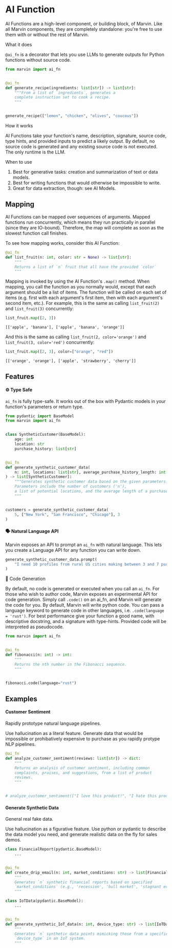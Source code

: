 # AI Function

AI Functions are a high-level component, or building block, of Marvin. Like all Marvin components, they are completely standalone: you're free to use them with or without the rest of Marvin.

<div class="admonition abstract">
  <p class="admonition-title">What it does</p>
  <p>
    <code>@ai_fn</code> is a decorator that lets you use LLMs to generate outputs for Python functions without source code.
  </p>
</div>


```python
from marvin import ai_fn


@ai_fn
def generate_recipe(ingredients: list[str]) -> list[str]:
    """From a list of `ingredients`, generates a
    complete instruction set to cook a recipe.
    """


generate_recipe(["lemon", "chicken", "olives", "coucous"])
```

<div class="admonition info">
  <p class="admonition-title">How it works</p>
  <p>
    AI Functions take your function's name, description, signature, source code, type hints, and provided inputs to predict a likely output. By default, no source code is generated and any existing source code is not executed. The only runtime is the LLM.
  </p>
</div>

<div class="admonition tip">
  <p class="admonition-title">When to use</p>
  <p>
    <ol>
    <li> Best for generative tasks: creation and summarization of text or data models.
    <li> Best for writing functions that would otherwise be impossible to write.
    <li> Great for data extraction, though: see AI Models.
    </ol>
  </p>
</div>

## Mapping

AI Functions can be mapped over sequences of arguments. Mapped functions run concurrently, which means they run practically in parallel (since they are IO-bound). Therefore, the map will complete as soon as the slowest function call finishes.

To see how mapping works, consider this AI Function:


```python
@ai_fn
def list_fruit(n: int, color: str = None) -> list[str]:
    """
    Returns a list of `n` fruit that all have the provided `color`
    """
```

Mapping is invoked by using the AI Function's `.map()` method. When mapping, you call the function as you normally would, except that each argument should be a list of items. The function will be called on each set of items (e.g. first with each argument's first item, then with each argument's second item, etc.). For example, this is the same as calling `list_fruit(2)` and `list_fruit(3)` concurrently:


```python
list_fruit.map([2, 3])
```




    [['apple', 'banana'], ['apple', 'banana', 'orange']]



And this is the same as calling `list_fruit(2, color='orange')` and `list_fruit(3, color='red')` concurrently:


```python
list_fruit.map([2, 3], color=["orange", "red"])
```




    [['orange', 'orange'], ['apple', 'strawberry', 'cherry']]



## Features
#### ⚙️ Type Safe

`ai_fn` is fully type-safe. It works out of the box with Pydantic models in your function's parameters or return type.


```python
from pydantic import BaseModel
from marvin import ai_fn


class SyntheticCustomer(BaseModel):
    age: int
    location: str
    purchase_history: list[str]


@ai_fn
def generate_synthetic_customer_data(
    n: int, locations: list[str], average_purchase_history_length: int
) -> list[SyntheticCustomer]:
    """Generates synthetic customer data based on the given parameters.
    Parameters include the number of customers ('n'),
    a list of potential locations, and the average length of a purchase history.
    """


customers = generate_synthetic_customer_data(
    5, ["New York", "San Francisco", "Chicago"], 3
)
```

#### 🗣️ Natural Language API

Marvin exposes an API to prompt an `ai_fn` with natural language. This lets you create a Language API for any function you can write down.


```python
generate_synthetic_customer_data.prompt(
    "I need 10 profiles from rural US cities making between 3 and 7 purchases"
)
```

🧪 Code Generation

By default, no code is generated or executed when you call an `ai_fn`. For those who wish to author code, Marvin exposes an experimental API for code generation. Simply call `.code()` on an ai_fn, and Marvin will generate the code for you. By default, Marvin will write python code. You can pass a language keyword to generate code in other languages, i.e. `.code(language = 'rust')`. For best performance give your function a good name, with descriptive docstring, and a signature with type-hints. Provided code will be interpreted as pseudocode. 


```python
from marvin import ai_fn


@ai_fn
def fibonacci(n: int) -> int:
    """
    Returns the nth number in the Fibonacci sequence.
    """


fibonacci.code(language="rust")
```

## Examples

#### Customer Sentiment

<div class="admonition tip">
  <p class="admonition-title">Rapidly prototype natural language pipelines.</p>
  <p>
    Use hallucination as a literal feature. Generate data that would be impossible
    or prohibatively expensive to purchase as you rapidly protype NLP pipelines. 
  </p>
</div>



```python
@ai_fn
def analyze_customer_sentiment(reviews: list[str]) -> dict:
    """
    Returns an analysis of customer sentiment, including common
    complaints, praises, and suggestions, from a list of product
    reviews.
    """


# analyze_customer_sentiment(["I love this product!", "I hate this product!"])
```

#### Generate Synthetic Data

<div class="admonition tip">
  <p class="admonition-title">General real fake data.</p>
  <p>
    Use hallucination as a figurative feature. Use python or pydantic
    to describe the data model you need, and generate realistic data on the fly 
    for sales demos.
  </p>
</div>


```python
class FinancialReport(pydantic.BaseModel):
    ...


@ai_fn
def create_drip_email(n: int, market_conditions: str) -> list[FinancialReport]:
    """
    Generates `n` synthetic financial reports based on specified
    `market_conditions` (e.g., 'recession', 'bull market', 'stagnant economy').
    """
```


```python
class IoTData(pydantic.BaseModel):
    ...


@ai_fn
def generate_synthetic_IoT_data(n: int, device_type: str) -> list[IoTData]:
    """
    Generates `n` synthetic data points mimicking those from a specified
    `device_type` in an IoT system.
    """
```
